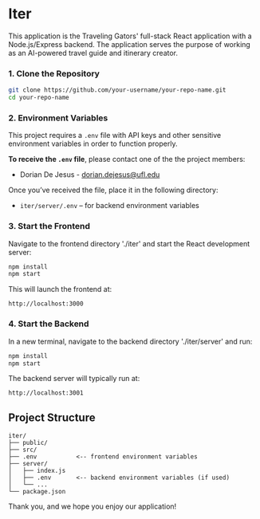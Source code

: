 # Iter
This application is the Traveling Gators' full-stack React application with a Node.js/Express backend. The application serves the purpose of working as an AI-powered travel guide and itinerary creator. 


### 1. Clone the Repository
```bash
git clone https://github.com/your-username/your-repo-name.git
cd your-repo-name
```

### 2. Environment Variables
This project requires a `.env` file with API keys and other sensitive environment variables in order to function properly.

**To receive the `.env` file**, please contact one of the the project members:
- Dorian De Jesus - dorian.dejesus@ufl.edu

Once you’ve received the file, place it in the following directory:
- `iter/server/.env` – for backend environment variables


### 3. Start the Frontend
Navigate to the frontend directory './iter' and start the React development server:
```bash
npm install
npm start
```

This will launch the frontend at:
```
http://localhost:3000
```

### 4. Start the Backend
In a new terminal, navigate to the backend directory './iter/server' and run:
```bash
npm install
npm start
```

The backend server will typically run at:
```
http://localhost:3001
```

## Project Structure
```
iter/
├── public/
├── src/
├── .env           <-- frontend environment variables
├── server/
│   ├── index.js
│   ├── .env       <-- backend environment variables (if used)
│   └── ...
└── package.json
```

Thank you, and we hope you enjoy our application!
